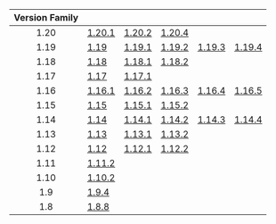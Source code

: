 | Version Family | | | | | |
|:---:|---|---|---|---|---|
| 1.20 | [1.20.1](https://github.com/BaldGang/spigot-build/releases/download/20240116/spigot-1.20.1.jar) | [1.20.2](https://github.com/BaldGang/spigot-build/releases/download/20240116/spigot-1.20.2.jar) | [1.20.4](https://github.com/BaldGang/spigot-build/releases/download/20240116/spigot-1.20.4.jar) | | |
| 1.19 | [1.19](https://github.com/BaldGang/spigot-build/releases/download/20240116/spigot-1.19.jar) | [1.19.1](https://github.com/BaldGang/spigot-build/releases/download/20240116/spigot-1.19.1.jar) | [1.19.2](https://github.com/BaldGang/spigot-build/releases/download/20240116/spigot-1.19.2.jar) | [1.19.3](https://github.com/BaldGang/spigot-build/releases/download/20240116/spigot-1.19.3.jar) | [1.19.4](https://github.com/BaldGang/spigot-build/releases/download/20240116/spigot-1.19.4.jar) |
| 1.18 | [1.18](https://github.com/BaldGang/spigot-build/releases/download/20240116/spigot-1.18.jar) | [1.18.1](https://github.com/BaldGang/spigot-build/releases/download/20240116/spigot-1.18.1.jar) | [1.18.2](https://github.com/BaldGang/spigot-build/releases/download/20240116/spigot-1.18.2.jar) | | |
| 1.17 | [1.17](https://github.com/BaldGang/spigot-build/releases/download/20240116/spigot-1.17.jar) | [1.17.1](https://github.com/BaldGang/spigot-build/releases/download/20240116/spigot-1.17.1.jar) | | | |
| 1.16 | [1.16.1](https://github.com/BaldGang/spigot-build/releases/download/20240116/spigot-1.16.1.jar) | [1.16.2](https://github.com/BaldGang/spigot-build/releases/download/20240116/spigot-1.16.2.jar) | [1.16.3](https://github.com/BaldGang/spigot-build/releases/download/20240116/spigot-1.16.3.jar) | [1.16.4](https://github.com/BaldGang/spigot-build/releases/download/20240116/spigot-1.16.4.jar) | [1.16.5](https://github.com/BaldGang/spigot-build/releases/download/20240116/spigot-1.16.5.jar) |
| 1.15 | [1.15](https://github.com/BaldGang/spigot-build/releases/download/20240116/spigot-1.15.jar) | [1.15.1](https://github.com/BaldGang/spigot-build/releases/download/20240116/spigot-1.15.1.jar) | [1.15.2](https://github.com/BaldGang/spigot-build/releases/download/20240116/spigot-1.15.2.jar) | | |
| 1.14 | [1.14](https://github.com/BaldGang/spigot-build/releases/download/20240116/spigot-1.14.jar) | [1.14.1](https://github.com/BaldGang/spigot-build/releases/download/20240116/spigot-1.14.1.jar) | [1.14.2](https://github.com/BaldGang/spigot-build/releases/download/20240116/spigot-1.14.2.jar) | [1.14.3](https://github.com/BaldGang/spigot-build/releases/download/20240116/spigot-1.14.3.jar) | [1.14.4](https://github.com/BaldGang/spigot-build/releases/download/20240116/spigot-1.14.4.jar) |
| 1.13 | [1.13](https://github.com/BaldGang/spigot-build/releases/download/20240116/spigot-1.13.jar) | [1.13.1](https://github.com/BaldGang/spigot-build/releases/download/20240116/spigot-1.13.1.jar) | [1.13.2](https://github.com/BaldGang/spigot-build/releases/download/20240116/spigot-1.13.2.jar) | | |
| 1.12 | [1.12](https://github.com/BaldGang/spigot-build/releases/download/20240116/spigot-1.12.jar) | [1.12.1](https://github.com/BaldGang/spigot-build/releases/download/20240116/spigot-1.12.1.jar) | [1.12.2](https://github.com/BaldGang/spigot-build/releases/download/20240116/spigot-1.12.2.jar) | | |
| 1.11 | [1.11.2](https://github.com/BaldGang/spigot-build/releases/download/20240116/spigot-1.11.2.jar) | | | | |
| 1.10 | [1.10.2](https://github.com/BaldGang/spigot-build/releases/download/20240116/spigot-1.10.2.jar) | | | | |
| 1.9 | [1.9.4](https://github.com/BaldGang/spigot-build/releases/download/20240116/spigot-1.9.4.jar) | | | | |
| 1.8 | [1.8.8](https://github.com/BaldGang/spigot-build/releases/download/20240116/spigot-1.8.8.jar) | | | | |
